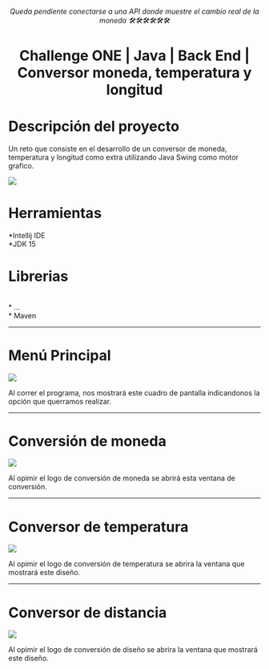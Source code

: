 <html>
  <div align="center">
 <h6>Queda pendiente conectarse a una API donde muestre el cambio real de la moneda 🛠🛠🛠🛠🛠🛠</h6>   
 <h1>Challenge ONE | Java | Back End | Conversor moneda, temperatura y longitud</h1>
</div>

<div>
 <h1>Descripción del proyecto</h1>
<p>Un reto que consiste en el desarrollo de un conversor de moneda, temperatura y longitud como extra utilizando Java Swing como motor grafico.</p>
 <img src="https://github.com/Magucho/Conversor_de_moneda/assets/98346054/5253b241-28b7-4f7b-9983-dcc44e854ba2">
 </div>


<div>
 <h1>Herramientas</h1>
 *Intellij IDE
 <br>
 *JDK 15
 <br>
 </div>
<div>
  <h1>Librerias</h1>
  
  <br>
  * ...
  <br>
  * Maven

  ---
  
  <div>
   <h1>Menú Principal</h1>
    <img src="https://github.com/Magucho/Conversor_de_moneda/assets/98346054/b2a63d18-5e4c-42ac-bb8c-f2ed628827bf">
    <p>Al correr el programa, nos mostrará este cuadro de pantalla indicandonos la opción que querramos realizar.</p>
  
  </div>

  ---

   <div>
   <h1>Conversión de moneda</h1>
    <img src="https://github.com/Magucho/Conversor_de_moneda/assets/98346054/10d1f248-3a51-4d20-833e-cba928907907">
  <p>Al opimir el logo de conversión de moneda se abrirá esta ventana de conversión.</p>
  </div>
</div>

---

   <h1>Conversor de temperatura</h1>
    <img src="https://github.com/Magucho/Conversor_de_moneda/assets/98346054/78a7f85f-34ec-4585-ae5d-727198a870da">
   <p>Al opimir el logo de conversión de temperatura se abrira la ventana que mostrará este diseño.</p>
  </div>
</div>

---

<div>
   <h1>Conversor de distancia</h1>
    <img src="https://github.com/Magucho/Conversor_de_moneda/assets/98346054/ed6ba23e-2278-4ea8-ac8b-4435f1bfb3cf">
   <p>Al opimir el logo de conversión de diseño se abrira la ventana que mostrará este diseño.</p>
  </div>
</div>
</html>
